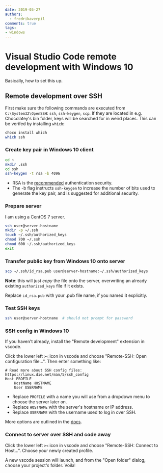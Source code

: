 ```yaml
---
date: 2019-05-27
authors:
  - fredrikaverpil
comments: true
tags:
- windows
---
```


# Visual Studio Code remote development with Windows 10

Basically, how to set this up.

<!-- more -->

## Remote development over SSH

First make sure the following commands are executed from `C:\System32\OpenSSH`: `ssh`, `ssh-keygen`, `scp`. If they are located in e.g. Chocolatey's bin folder, keys will be searched for in weird places. This can be verifed by installing `which`:

```bash
choco install which
which ssh
```

### Create key pair in Windows 10 client

```bash
cd ~
mkdir .ssh
cd ssh
ssh-keygen -t rsa -b 4096
```

- RSA is the [recommended](https://security.stackexchange.com/questions/5096/rsa-vs-dsa-for-ssh-authentication-keys) authentication security.
- The -b flag instructs `ssh-keygen` to increase the number of bits used to generate the key pair, and is suggested for additional security.

### Prepare server

I am using a CentOS 7 server.

```bash
ssh user@server-hostname
mkdir -p ~/.ssh
touch ~/.ssh/authorized_keys
chmod 700 ~/.ssh
chmod 600 ~/.ssh/authorized_keys
exit
```

### Transfer public key from Windows 10 onto server

```bash
scp ~/.ssh/id_rsa.pub user@server-hostname:~/.ssh/authorized_keys
```

**Note**: this will just _copy_ the file onto the server, overwriting an already existing `authorized_keys` file if it exists.

Replace `id_rsa.pub` with your .pub file name, if you named it explicitly.

### Test SSH keys

```bash
ssh user@server-hostname  # should not prompt for password
```

### SSH config in Windows 10

If you haven't already, install the "Remote development" extension in vscode.

Click the lower left `><` icon in vscode and choose "Remote-SSH: Open configuration file...". Then enter something like:

```
# Read more about SSH config files: https://linux.die.net/man/5/ssh_config
Host PROFILE
    HostName HOSTNAME
    User USERNAME
```

- Replace `PROFILE` with a name you will use from a dropdown menu to choose the server later on.
- Replace `HOSTNAME` with the server's hostname or IP address.
- Replace `USERNAME` with the username used to log in over SSH.

More options are outlined in the [docs](https://code.visualstudio.com/docs/remote/ssh).

### Connect to server over SSH and code away

Click the lower left `><` icon in vscode and choose "Remote-SSH: Connect to Host...". Choose your newly created profile.

A new vscode session will launch, and from the "Open folder" dialog, choose your project's folder. Voila!